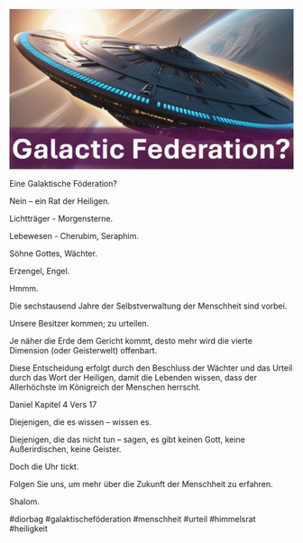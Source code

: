 ![Video cover image](../cover.jpg "cover photo")

Eine Galaktische Föderation?

Nein – ein Rat der Heiligen.

Lichtträger - Morgensterne.

Lebewesen - Cherubim, Seraphim.

Söhne Gottes, Wächter.

Erzengel, Engel.

Hmmm.

Die sechstausend Jahre der Selbstverwaltung der Menschheit sind vorbei.

Unsere Besitzer kommen; zu urteilen.

Je näher die Erde dem Gericht kommt, desto mehr wird die vierte Dimension (oder Geisterwelt) offenbart.

Diese Entscheidung erfolgt durch den Beschluss der Wächter und das Urteil durch das Wort der Heiligen, damit die Lebenden wissen, dass der Allerhöchste im Königreich der Menschen herrscht.

Daniel Kapitel 4 Vers 17

Diejenigen, die es wissen – wissen es.

Diejenigen, die das nicht tun – sagen, es gibt keinen Gott, keine Außerirdischen, keine Geister.

Doch die Uhr tickt.

Folgen Sie uns, um mehr über die Zukunft der Menschheit zu erfahren.

Shalom.

#diorbag ​​#galaktischeföderation #menschheit #urteil #himmelsrat #heiligkeit